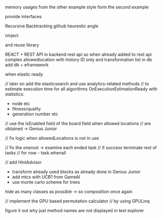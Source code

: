 

memory usages from the other example
style form the second example

provide interfaces 

Recursive Backtracking github heurestic angle 

ninject

and reuse library 

REACT + REST API
in backend rest api 
so when already added to rest api
complex allowedlocation with history ID only and transformation list in db
add db + eframework

when elastic ready

// later on add the elasticsearch and use analytics-related methods
// to estimate execution time for all algorithms
OnExecutionEstimationReady
with statistics:
- node etc
- fitness/quality
- generation number etc

// use the IsEnabled field of the board field when allowed locations
// are obtained -> Genius Junior

// fix logic when allowedLocations is not in use

// fix the oneroot -> examine each ended task
// if success terminate rest of tasks
// for now - task.whenall

// add HintAdvisor
- transform already used blocks as already done in Genius Junior
- add mtcs with UCB1 from GameAI
- use monte carlo scheme for trees

hide as many classes as possible -> so composition once again	


// implement the GPU based permutation calculator
// by using GPULinq

figure it out why just method names are not displayed in test explorer
